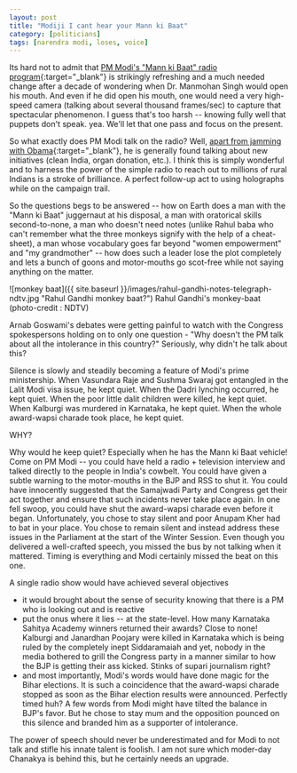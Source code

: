 ```yaml
---
layout: post
title: "Modiji I cant hear your Mann ki Baat"
category: [politicians]
tags: [narendra modi, loses, voice]
---
```


Its hard not to admit that [PM Modi's "Mann ki Baat" radio program](http://www.narendramodi.in/mann-ki-baat){:target="_blank"} is strikingly refreshing and a much needed change after a decade of wondering when Dr. Manmohan Singh would open his mouth. And even if he did open his mouth, one would need a very high-speed camera (talking about several thousand frames/sec) to capture that spectacular phenomenon. I guess that's too harsh -- knowing fully well that puppets don't speak. yea. We'll let that one pass and focus on the present. 

<!--more-->

So what exactly does PM Modi talk on the radio? Well, [apart from jamming with Obama](https://www.youtube.com/watch?v=DAsG7YPR6AQ){:target="_blank"}, he is generally found talking about new initiatives (clean India, organ donation, etc.). I think this is simply wonderful and to harness the power of the simple radio to reach out to millions of rural Indians is a stroke of brilliance. A perfect follow-up act to using holographs while on the campaign trail. 

So the questions begs to be answered -- how on Earth does a man with the "Mann ki Baat" juggernaut at his disposal, a man with oratorical skills second-to-none, a man who doesn't need notes (unlike Rahul baba who can't remember what the three monkeys signify with the help of a cheat-sheet), a man whose vocabulary goes far beyond "women empowerment" and "my grandmother" -- how does such a leader lose the plot completely and lets a bunch of goons and motor-mouths go scot-free while not saying anything on the matter. 


![monkey baat]({{ site.baseurl }}/images/rahul-gandhi-notes-telegraph-ndtv.jpg  "Rahul Gandhi monkey baat?")
Rahul Gandhi's monkey-baat (photo-credit : NDTV)

Arnab Goswami's debates were getting painful to watch with the Congress spokespersons holding on to only one question - "Why doesn't the PM talk about all the intolerance in this country?" Seriously, why didn't he talk about this?

Silence is slowly and steadily becoming a feature of Modi's prime ministership. When Vasundara Raje and Sushma Swaraj got entangled in the Lalit Modi visa issue, he kept quiet. When the Dadri lynching occurred, he kept quiet. When the poor little dalit children were killed, he kept quiet. When Kalburgi was murdered in Karnataka, he kept quiet. When the whole award-wapsi charade took place, he kept quiet. 

WHY?

Why would he keep quiet? Especially when he has the Mann ki Baat vehicle! Come on PM Modi -- you could have held a radio + television interview and talked directly to the people in India's cowbelt. You could have given a subtle warning to the motor-mouths in the BJP and RSS to shut it. You could have innocently suggested that the Samajwadi Party and Congress get their act together and ensure that such incidents never take place again. In one fell swoop, you could have shut the award-wapsi charade even before it began. Unfortunately, you chose to stay silent and poor Anupam Kher had to bat in your place. You chose to remain silent and instead address these issues in the Parliament at the start of the Winter Session. Even though you delivered a well-crafted speech, you missed the bus by not talking when it mattered. Timing is everything and Modi certainly missed the beat on this one.

A single radio show would have achieved several objectives 
- it would brought about the sense of security knowing that there is a PM who is looking out and is reactive 
- put the onus where it lies -- at the state-level. How many Karnataka Sahitya Academy winners returned their awards? Close to none! Kalburgi and Janardhan Poojary were killed in Karnataka which is being ruled by the completely inept Siddaramaiah and yet, nobody in the media bothered to grill the Congress party in a manner similar to how the BJP is getting their ass kicked. Stinks of supari journalism right? 
- and most importantly, Modi's words would have done magic for the Bihar elections. It is such a coincidence that the award-wapsi charade stopped as soon as the Bihar election results were announced. Perfectly timed huh? A few words from Modi might have tilted the balance in BJP's favor. But he chose to stay mum and the opposition pounced on this silence and branded him as a supporter of intolerance.

The power of speech should never be underestimated and for Modi to not talk and stifle his innate talent is foolish. I am not sure which moder-day Chanakya is behind this, but he certainly needs an upgrade.
